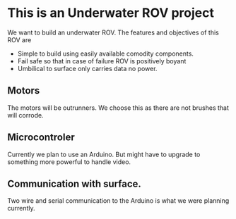 # This is an Underwater ROV project

We want to build an underwater ROV. The features and objectives of this ROV are

- Simple to build using easily available comodity components.
- Fail safe so that in case of failure ROV is positively boyant
- Umbilical to surface only carries data no power.


## Motors

The motors will be outrunners. We choose this as there are not brushes that will corrode.

## Microcontroler

Currently we plan to use an Arduino. But might have to upgrade to something more powerful to handle video.

## Communication with surface.

Two wire and serial communication to the Arduino is what we were planning currently.
